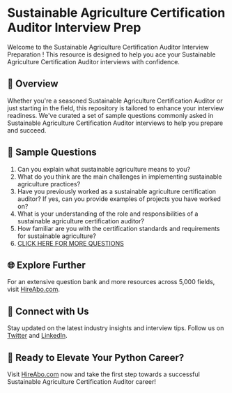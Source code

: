 # Sustainable Agriculture Certification Auditor Interview Prep

Welcome to the Sustainable Agriculture Certification Auditor Interview Preparation ! This resource is designed to help you ace your Sustainable Agriculture Certification Auditor interviews with confidence.

## 🚀 Overview

Whether you're a seasoned Sustainable Agriculture Certification Auditor or just starting in the field, this repository is tailored to enhance your interview readiness. We've curated a set of sample questions commonly asked in Sustainable Agriculture Certification Auditor interviews to help you prepare and succeed.

## 📝 Sample Questions

1. Can you explain what sustainable agriculture means to you?
2. What do you think are the main challenges in implementing sustainable agriculture practices?
3. Have you previously worked as a sustainable agriculture certification auditor? If yes, can you provide examples of projects you have worked on?
4. What is your understanding of the role and responsibilities of a sustainable agriculture certification auditor?
5. How familiar are you with the certification standards and requirements for sustainable agriculture?
6. [CLICK HERE FOR MORE QUESTIONS](https://hireabo.com/job/10_4_28/Sustainable%20Agriculture%20Certification%20Auditor)

## 🌐 Explore Further

For an extensive question bank and more resources across 5,000 fields, visit [HireAbo.com](https://www.hireabo.com).

## 📱 Connect with Us

Stay updated on the latest industry insights and interview tips. Follow us on [Twitter](https://twitter.com/hireabo) and [LinkedIn](https://www.linkedin.com/in/hire-abo-3609972a8/).

## 🚀 Ready to Elevate Your Python Career?

Visit [HireAbo.com](https://www.hireabo.com) now and take the first step towards a successful Sustainable Agriculture Certification Auditor career!